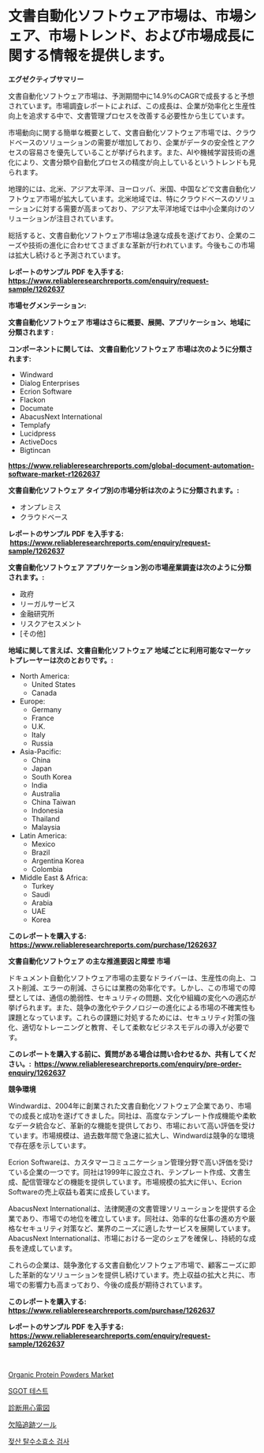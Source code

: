 <p><h1>文書自動化ソフトウェア市場は、市場シェア、市場トレンド、および市場成長に関する情報を提供します。</h1></p><p><strong>エグゼクティブサマリー</strong></p>
<p><p>文書自動化ソフトウェア市場は、予測期間中に14.9%のCAGRで成長すると予想されています。市場調査レポートによれば、この成長は、企業が効率化と生産性向上を追求する中で、文書管理プロセスを改善する必要性から生じています。</p><p>市場動向に関する簡単な概要として、文書自動化ソフトウェア市場では、クラウドベースのソリューションの需要が増加しており、企業がデータの安全性とアクセスの容易さを優先していることが挙げられます。また、AIや機械学習技術の進化により、文書分類や自動化プロセスの精度が向上しているというトレンドも見られます。</p><p>地理的には、北米、アジア太平洋、ヨーロッパ、米国、中国などで文書自動化ソフトウェア市場が拡大しています。北米地域では、特にクラウドベースのソリューションに対する需要が高まっており、アジア太平洋地域では中小企業向けのソリューションが注目されています。</p><p>総括すると、文書自動化ソフトウェア市場は急速な成長を遂げており、企業のニーズや技術の進化に合わせてさまざまな革新が行われています。今後もこの市場は拡大し続けると予測されています。</p></p>
<p><strong>レポートのサンプル PDF を入手する: <a href="https://www.reliableresearchreports.com/enquiry/request-sample/1262637">https://www.reliableresearchreports.com/enquiry/request-sample/1262637</a></strong></p>
<p><strong>市場セグメンテーション:</strong></p>
<p><strong> 文書自動化ソフトウェア 市場はさらに概要、展開、アプリケーション、地域に分類されます :</strong></p>
<p><strong>コンポーネントに関しては、 文書自動化ソフトウェア 市場は次のように分類されます: &nbsp;</strong></p>
<p><ul><li>Windward</li><li>Dialog Enterprises</li><li>Ecrion Software</li><li>Flackon</li><li>Documate</li><li>AbacusNext International</li><li>Templafy</li><li>Lucidpress</li><li>ActiveDocs</li><li>Bigtincan</li></ul></p>
<p><strong><a href="https://www.reliableresearchreports.com/global-document-automation-software-market-r1262637">https://www.reliableresearchreports.com/global-document-automation-software-market-r1262637</a></strong></p>
<p><strong> 文書自動化ソフトウェア タイプ別の市場分析は次のように分類されます。:</strong></p>
<p><ul><li>オンプレミス</li><li>クラウドベース</li></ul></p>
<p><strong>レポートのサンプル PDF を入手する: &nbsp;<a href="https://www.reliableresearchreports.com/enquiry/request-sample/1262637">https://www.reliableresearchreports.com/enquiry/request-sample/1262637</a></strong></p>
<p><strong> 文書自動化ソフトウェア アプリケーション別の市場産業調査は次のように分類されます。:</strong></p>
<p><ul><li>政府</li><li>リーガルサービス</li><li>金融研究所</li><li>リスクアセスメント</li><li>[その他]</li></ul></p>
<p><strong>地域に関して言えば、文書自動化ソフトウェア 地域ごとに利用可能なマーケットプレーヤーは次のとおりです。:</strong></p>
<p><ul>
    <li>
        North America:
        <ul>
            <li>United States</li>
            <li>Canada</li>
        </ul>
    </li>
    <li>
        Europe:
        <ul>
            <li>Germany</li>
            <li>France</li>
            <li>U.K.</li>
            <li>Italy</li>
            <li>Russia</li>
        </ul>
    </li>
    <li>
        Asia-Pacific:
        <ul>
            <li>China</li>
            <li>Japan</li>
            <li>South Korea</li>
            <li>India</li>
            <li>Australia</li>
            <li>China Taiwan</li>
            <li>Indonesia</li>
            <li>Thailand</li>
            <li>Malaysia</li>
        </ul>
    </li>
    <li>
        Latin America:
        <ul>
            <li>Mexico</li>
            <li>Brazil</li>
            <li>Argentina Korea</li>
            <li>Colombia</li>
        </ul>
    </li>
    <li>
        Middle East & Africa:
        <ul>
            <li>Turkey</li>
            <li>Saudi</li>
            <li>Arabia</li>
            <li>UAE</li>
            <li>Korea</li>
        </ul>
    </li>
    </ul></p>
<p><strong>このレポートを購入する: &nbsp;<a href="https://www.reliableresearchreports.com/purchase/1262637">https://www.reliableresearchreports.com/purchase/1262637</a></strong></p>
<p><strong>文書自動化ソフトウェア の主な推進要因と障壁 市場</strong></p>
<p><p>ドキュメント自動化ソフトウェア市場の主要なドライバーは、生産性の向上、コスト削減、エラーの削減、さらには業務の効率化です。しかし、この市場での障壁としては、通信の脆弱性、セキュリティの問題、文化や組織の変化への適応が挙げられます。また、競争の激化やテクノロジーの進化による市場の不確実性も課題となっています。これらの課題に対処するためには、セキュリティ対策の強化、適切なトレーニングと教育、そして柔軟なビジネスモデルの導入が必要です。</p></p>
<p><strong>このレポートを購入する前に、質問がある場合は問い合わせるか、共有してください。:&nbsp; <a href="https://www.reliableresearchreports.com/enquiry/pre-order-enquiry/1262637">https://www.reliableresearchreports.com/enquiry/pre-order-enquiry/1262637</a></strong></p>
<p><strong>競争環境</strong></p>
<p><p>Windwardは、2004年に創業された文書自動化ソフトウェア企業であり、市場での成長と成功を遂げてきました。同社は、高度なテンプレート作成機能や柔軟なデータ統合など、革新的な機能を提供しており、市場において高い評価を受けています。市場規模は、過去数年間で急速に拡大し、Windwardは競争的な環境で存在感を示しています。</p><p>Ecrion Softwareは、カスタマーコミュニケーション管理分野で高い評価を受けている企業の一つです。同社は1999年に設立され、テンプレート作成、文書生成、配信管理などの機能を提供しています。市場規模の拡大に伴い、Ecrion Softwareの売上収益も着実に成長しています。</p><p>AbacusNext Internationalは、法律関連の文書管理ソリューションを提供する企業であり、市場での地位を確立しています。同社は、効率的な仕事の進め方や厳格なセキュリティ対策など、業界のニーズに適したサービスを展開しています。AbacusNext Internationalは、市場における一定のシェアを確保し、持続的な成長を達成しています。</p><p>これらの企業は、競争激化する文書自動化ソフトウェア市場で、顧客ニーズに即した革新的なソリューションを提供し続けています。売上収益の拡大と共に、市場での影響力も高まっており、今後の成長が期待されています。</p></p>
<p><strong>このレポートを購入する: &nbsp; <a href="https://www.reliableresearchreports.com/purchase/1262637">https://www.reliableresearchreports.com/purchase/1262637</a></strong></p>
<p><strong>レポートのサンプル PDF を入手する: &nbsp;<a href="https://www.reliableresearchreports.com/enquiry/request-sample/1262637">https://www.reliableresearchreports.com/enquiry/request-sample/1262637</a></strong><strong></strong></p>
<p>&nbsp;</p>
<p><p><a href="https://github.com/Sherrillcrooksxa8i18ucf2m/Market-Research-Report-List-1/blob/main/organic-protein-powders-market.md">Organic Protein Powders Market</a></p><p><a href="https://medium.com/@bettietromp2023/sgot-%EC%8B%9C%EC%9E%A5-%EB%B3%B4%EA%B3%A0%EC%84%9C%EB%8A%94-%EC%9D%B4-%EC%8B%9C%EC%9E%A5%EC%9D%98-%EC%B5%9C%EC%8B%A0-%ED%8A%B8%EB%A0%8C%EB%93%9C%EC%99%80-%EC%84%B1%EC%9E%A5-%EA%B8%B0%ED%9A%8C%EB%A5%BC-%EB%B3%B4%EC%97%AC%EC%A4%8D%EB%8B%88%EB%8B%A4-bbd26bd1787c">SGOT 테스트</a></p><p><a href="https://medium.com/@twiladurgan2023/%E8%A8%BA%E6%96%AD%E7%94%A8%E5%BF%83%E9%9B%BB%E5%9B%B3%E5%B8%82%E5%A0%B4-2031%E5%B9%B4%E3%81%BE%E3%81%A7%E3%81%AE%E6%88%90%E5%8A%9F%E3%81%99%E3%82%8B%E3%83%93%E3%82%B8%E3%83%8D%E3%82%B9%E6%88%A6%E7%95%A5%E3%81%AE%E9%8D%B5-188dd122877a">診断用心電図</a></p><p><a href="https://github.com/Calvi3ynJerde867/Market-Research-Report-List-1/blob/main/258883818924.md">欠陥追跡ツール</a></p><p><a href="https://medium.com/@dinty11332244/%EB%9D%BD%ED%85%8C%EC%9D%B4%ED%8A%B8-%ED%83%88%EC%88%98%EC%86%8C-%ED%9A%A8%EC%86%8C-%EA%B2%80%EC%82%AC-%EC%8B%9C%EC%9E%A5-%EC%84%B1%EA%B3%B5%EC%A0%81%EC%9D%B8-%EB%B9%84%EC%A6%88%EB%8B%88%EC%8A%A4-%EC%A0%84%EB%9E%B5-%EC%98%88%EC%B8%A1-2031%EB%85%84%EA%B9%8C%EC%A7%80-99491328a99b">젖산 탈수소효소 검사</a></p></p>